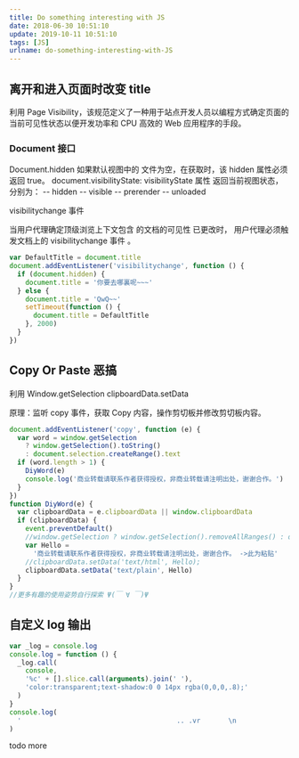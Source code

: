 ```yaml
---
title: Do something interesting with JS
date: 2018-06-30 10:51:10
update: 2019-10-11 10:51:10
tags: [JS]
urlname: do-something-interesting-with-JS
---
```


## 离开和进入页面时改变 title

利用 Page Visibility，该规范定义了一种用于站点开发人员以编程方式确定页面的当前可见性状态以便开发功率和 CPU 高效的 Web 应用程序的手段。

<!--more-->

### Document 接口

Document.hidden
如果默认视图中的 文件为空，在获取时，该 hidden 属性必须返回 true。
document.visibilityState:
visibilityState 属性
返回当前视图状态，分别为：
-- hidden
-- visible
-- prerender
-- unloaded

visibilitychange 事件

当用户代理确定顶级浏览上下文包含 的文档的可见性 已更改时， 用户代理必须触发文档上的 visibilitychange 事件 。

```js
var DefaultTitle = document.title
document.addEventListener('visibilitychange', function () {
  if (document.hidden) {
    document.title = '你要去哪裏呢~~~'
  } else {
    document.title = 'QwQ~~'
    setTimeout(function () {
      document.title = DefaultTitle
    }, 2000)
  }
})
```

## Copy Or Paste 恶搞

利用 Window.getSelection clipboardData.setData

原理：监听 copy 事件，获取 Copy 内容，操作剪切板并修改剪切板内容。

```js
document.addEventListener('copy', function (e) {
  var word = window.getSelection
    ? window.getSelection().toString()
    : document.selection.createRange().text
  if (word.length > 1) {
    DiyWord(e)
    console.log('商业转载请联系作者获得授权，非商业转载请注明出处，谢谢合作。')
  }
})
function DiyWord(e) {
  var clipboardData = e.clipboardData || window.clipboardData
  if (clipboardData) {
    event.preventDefault()
    //window.getSelection ? window.getSelection().removeAllRanges() : document.selection.empty();
    var Hello =
      '商业转载请联系作者获得授权，非商业转载请注明出处，谢谢合作。 ->此为粘贴'
    //clipboardData.setData('text/html', Hello);
    clipboardData.setData('text/plain', Hello)
  }
}
//更多有趣的使用姿势自行探索 Ψ(￣ ∀ ￣)Ψ
```

## 自定义 log 输出

```js
var _log = console.log
console.log = function () {
  _log.call(
    console,
    '%c' + [].slice.call(arguments).join(' '),
    'color:transparent;text-shadow:0 0 14px rgba(0,0,0,.8);'
  )
}
console.log(
  '                                       .. .vr       \n                                     qBMBBBMBMY     \n                                    8BBBBBOBMBMv    \n                                  iMBMM5vOY:BMBBv    \n                  .r,             OBM;   .: rBBBBBY   \n                  vUL             7BB   .;7. LBMMBBM.  \n                 .@Wwz.           :uvir .i:.iLMOMOBM..  \n                  vv::r;             iY. ...rv,@arqiao. \n                   Li. i:             v:.::::7vOBBMBL.. \n                   ,i7: vSUi,         :M7.:.,:u08OP. .  \n                     .N2k5u1ju7,..     BMGiiL7   ,i,i.  \n                      :rLjFYjvjLY7r::.  ;v  vr... rE8q;.:,, \n                     751jSLXPFu5uU@guohezou.,1vjY2E8@Yizero. \n                     BB:FMu rkM8Eq0PFjF15FZ0Xu15F25uuLuu25Gi.   \n                   ivSvvXL    :v58ZOGZXF2UUkFSFkU1u125uUJUUZ,   \n                 :@kevensun.      ,iY20GOXSUXkSuS2F5XXkUX5SEv.  \n             .:i0BMBMBBOOBMUi;,        ,;8PkFP5NkPXkFqPEqqkZu.  \n           .rqMqBBMOMMBMBBBM .           @kexianli.S11kFSU5q5   \n         .7BBOi1L1MM8BBBOMBB..,          8kqS52XkkU1Uqkk1kUEJ   \n         .;MBZ;iiMBMBMMOBBBu ,           1OkS1F1X5kPP112F51kU   \n           .rPY  OMBMBBBMBB2 ,.          rME5SSSFk1XPqFNkSUPZ,.\n                  ;;JuBML::r:.:.,,        SZPX0SXSP5kXGNP15UBr.\n                      L,    :@huhao.      :MNZqNXqSqXk2E0PSXPE .\n                  viLBX.,,v8Bj. i:r7:,     2Zkqq0XXSNN0NOXXSXOU \n                :r2. rMBGBMGi .7Y, 1i::i   vO0PMNNSXXEqP@Secbone.\n                .i1r. .jkY,    vE. iY....  20Fq0q5X5F1S2F22uuv1M; \n        '
)
```

todo more
